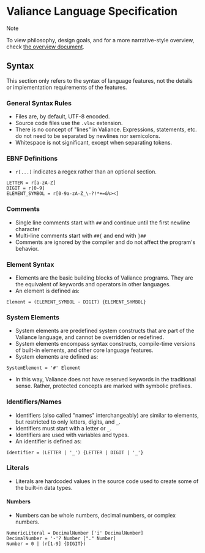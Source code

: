 # Valiance Language Specification

> [!NOTE]
> To view philosophy, design goals, and for a more narrative-style
> overview, check [the overview document](overview.md).

## Syntax

This section only refers to the syntax of language features, not the details or implementation requirements of the features.

### General Syntax Rules

* Files are, by default, UTF-8 encoded.
* Source code files use the `.vlnc` extension.
* There is no concept of "lines" in Valiance. Expressions, statements,
  etc. do not need to be separated by newlines nor semicolons.
* Whitespace is not significant, except when separating tokens.

### EBNF Definitions

* `r[...]` indicates a regex rather than an optional section.

```ebnf
LETTER = r[a-zA-Z]
DIGIT = r[0-9]
ELEMENT_SYMBOL = r[0-9a-zA-Z_\-?!*+=&%><]
```

### Comments

* Single line comments start with `##` and continue until the first
  newline character
* Multi-line comments start with `##{` and end with `}##`
* Comments are ignored by the compiler and do not affect the program's
  behavior.

### Element Syntax

* Elements are the basic building blocks of Valiance programs. They
  are the equivalent of keywords and operators in other languages.
* An element is defined as:

```ebnf
Element = (ELEMENT_SYMBOL - DIGIT) {ELEMENT_SYMBOL}
```

### System Elements

* System elements are predefined system constructs that are part of the Valiance
  language, and cannot be overridden or redefined.
* System elements encompass syntax constructs, compile-time versions
  of built-in elements, and other core language features.
* System elements are defined as:

```ebnf
SystemElement = '#' Element
```

* In this way, Valiance does not have reserved keywords in the traditional
  sense. Rather, protected concepts are marked with symbolic prefixes.

### Identifiers/Names

* Identifiers (also called "names" interchangeably) are similar
  to elements, but restricted to only letters, digits, and `_`.
* Identifiers must start with a letter or `_`.
* Identifiers are used with variables and types.
* An identifier is defined as:

```ebnf
Identifier = (LETTER | '_') {LETTER | DIGIT | '_'}
```

### Literals

* Literals are hardcoded values in the source code used to create
  some of the built-in data types.

#### Numbers

* Numbers can be whole numbers, decimal numbers, or complex numbers.

```ebnf
NumericLiteral = DecimalNumber ['i' DecimalNumber]
DecimalNumber = '-'? Number ["." Number]
Number = 0 | (r[1-9] {DIGIT})
```
